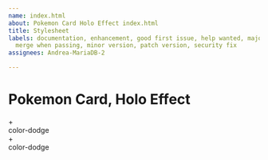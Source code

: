 ```yaml
---
name: index.html
about: Pokemon Card Holo Effect index.html
title: Stylesheet
labels: documentation, enhancement, good first issue, help wanted, major version,
  merge when passing, minor version, patch version, security fix
assignees: Andrea-MariaDB-2

---
```


<main id=app>
  

  <h1>Pokemon Card, Holo Effect</h1>
  
  <section class="cards">
    <div class="card charizard animated"></div>
    <div class="card pika animated"></div>
    <div class="card eevee animated"></div>
    <div class="card mewtwo animated"></div>
  </section>
  

  
  
  
  
  <style class="hover"></style>
  
  <section class="demo">
    <div class="card"></div>
    <span class="operator">+</span>
    <div class="card"><span>color-dodge</span></div>
    <span class="operator">+</span>
    <div class="card"><span>color-dodge</span></div>
  </section>

</main>
